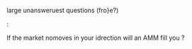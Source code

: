 large unansweruest questions (fro}e?)

:

If the market nomoves in your idrection will an AMM fill you ?